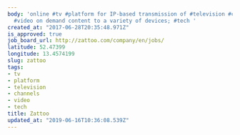 ```yaml
---
body: 'online #tv #platform for IP-based transmission of #television #channels and
  #video on demand content to a variety of devices; #tech '
created_at: "2017-06-28T20:35:48.971Z"
is_approved: true
job_board_url: http://zattoo.com/company/en/jobs/
latitude: 52.47399
longitude: 13.4574199
slug: zattoo
tags:
- tv
- platform
- television
- channels
- video
- tech
title: Zattoo
updated_at: "2019-06-16T10:36:08.539Z"
---
```


